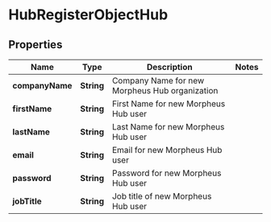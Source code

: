 

# HubRegisterObjectHub

## Properties

Name | Type | Description | Notes
------------ | ------------- | ------------- | -------------
**companyName** | **String** | Company Name for new Morpheus Hub organization | 
**firstName** | **String** | First Name for new Morpheus Hub user | 
**lastName** | **String** | Last Name for new Morpheus Hub user | 
**email** | **String** | Email for new Morpheus Hub user | 
**password** | **String** | Password for new Morpheus Hub user | 
**jobTitle** | **String** | Job title of new Morpheus Hub user | 



